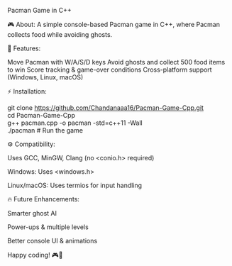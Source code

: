 Pacman Game in C++

🎮 About:
A simple console-based Pacman game in C++, where Pacman collects food while avoiding ghosts.

🚀 Features:

Move Pacman with W/A/S/D keys
Avoid ghosts and collect 500 food items to win
Score tracking & game-over conditions
Cross-platform support (Windows, Linux, macOS)

⚡ Installation:

git clone https://github.com/Chandanaaa16/Pacman-Game-Cpp.git  
cd Pacman-Game-Cpp  
g++ pacman.cpp -o pacman -std=c++11 -Wall  
./pacman  # Run the game  

⚙️ Compatibility:

Uses GCC, MinGW, Clang (no <conio.h> required)

Windows: Uses <windows.h>

Linux/macOS: Uses termios for input handling


🔥 Future Enhancements:

Smarter ghost AI

Power-ups & multiple levels

Better console UI & animations

Happy coding! 🎮🚀
